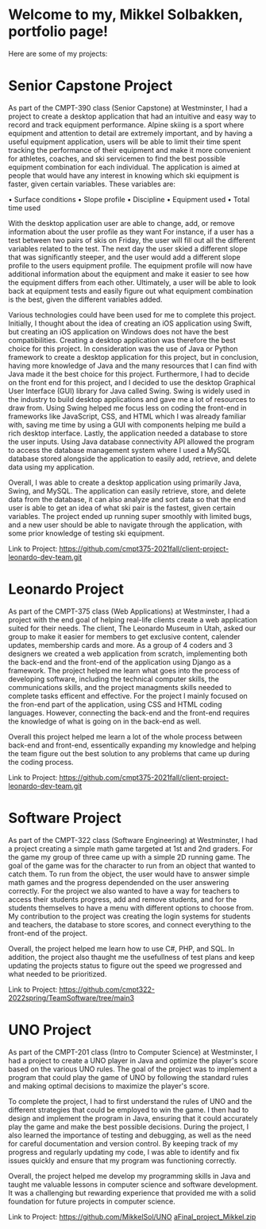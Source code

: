 # Welcome to my, Mikkel Solbakken, portfolio page!

Here are some of my projects: 

# Senior Capstone Project

As part of the CMPT-390 class (Senior Capstone) at Westminster, I had a project to create a desktop application that had an intuitive and easy way to record and track equipment performance. Alpine skiing is a sport where equipment and attention to detail are extremely important, and by having a useful equipment application, users will be able to limit their time spent tracking the performance of their equipment and make it more convenient for athletes, coaches, and ski servicemen to find the best possible equipment combination for each individual. The application is aimed at people that would have any interest in knowing which ski equipment is faster, given certain variables. These variables are:

•	Surface conditions 
•	Slope profile 
•	Discipline 
•	Equipment used
•	Total time used 

With the desktop application user are able to change, add, or remove information about the user profile as they want For instance, if a user has a test between two pairs of skis on Friday, the user will fill out all the different variables related to the test. The next day the user skied a different slope that was significantly steeper, and the user would add a different slope profile to the users equipment profile. The equipment profile will now have additional information about the equipment and make it easier to see how the equipment differs from each other. Ultimately, a user will be able to look back at equipment tests and easily figure out what equipment combination is the best, given the different variables added. 

Various technologies could have been used for me to complete this project. Initially, I thought about the idea of creating an iOS application using Swift, but creating an iOS application on Windows does not have the best compatibilities. Creating a desktop application was therefore the best choice for this project. In consideration was the use of Java or Python framework to create a desktop application for this project, but in conclusion, having more knowledge of Java and the many resources that I can find with Java made it the best choice for this project. Furthermore, I had to decide on the front end for this project, and I decided to use the desktop Graphical User Interface (GUI) library for Java called Swing. Swing is widely used in the industry to build desktop applications and gave me a lot of resources to draw from. Using Swing helped me focus less on coding the front-end in frameworks like JavaScript, CSS, and HTML which I was already familiar with, saving me time by using a GUI with components helping me build a rich desktop interface. Lastly, the application needed a database to store the user inputs. Using Java database connectivity API allowed the program to access the database management system where I used a MySQL database stored alongside the application to easily add, retrieve, and delete data using my application. 

Overall, I was able to create a desktop application using primarily Java, Swing, and MySQL. The application can easily retrieve, store, and delete data from the database, it can also analyze and sort data so that the end user is able to get an idea of what ski pair is the fastest, given certain variables. The project ended up running super smoothly with limited bugs, and a new user should be able to navigate through the application, with some prior knowledge of testing ski equipment. 

Link to Project: https://github.com/cmpt375-2021fall/client-project-leonardo-dev-team.git


# Leonardo Project

As part of the CMPT-375 class (Web Applications) at Westminster, I had a project with the end goal of helping real-life clients create a web application suited for their needs. The client, The Leonardo Museum in Utah, asked our group to make it easier for members to get exclusive content, calender updates, membership cards and more. As a group of 4 coders and 3 designers we created a web application from scratch, implementing both the back-end and the front-end of the application using Django as a framework. The project helped me learn what goes into the process of developing software, including the technical computer skills, the communications skills, and the project managments skills needed to complete tasks efficent and effective. For the project I mainly focused on the fron-end part of the application, using CSS and HTML coding languages. However, connecting the back-end and the front-end requires the knowledge of what is going on in the back-end as well. 

Overall this project helped me learn a lot of the whole process between back-end and front-end, essentically expanding my knowledge and helping the team figure out the best solution to any problems that came up during the coding process. 

Link to Project: https://github.com/cmpt375-2021fall/client-project-leonardo-dev-team.git

# Software Project

As part of the CMPT-322 class (Software Engineering) at Westminster, I had a project creating a simple math game targeted at 1st and 2nd graders. For the game my group of three came up with a simple 2D running game. The goal of the game was for the character to run from an object that wanted to catch them. To run from the object, the user would have to answer simple math games and the progress dependended on the user answering correctly. For the project we also wanted to have a way for teachers to access their students progress, add and remove students, and for the students themselves to have a menu with different options to choose from. My contribution to the project was creating the login systems for students and teachers, the database to store scores, and connect everything to the front-end of the project. 

Overall, the project helped me learn how to use C#, PHP, and SQL. In addition, the project also thaught me the usefullness of test plans and keep updating the projects status to figure out the speed we progressed and what needed to be prioritized.  

Link to Project: https://github.com/cmpt322-2022spring/TeamSoftware/tree/main3

# UNO Project

As part of the CMPT-201 class (Intro to Computer Science) at Westminster, I had a project to create a UNO player in Java and optimize the player's score based on the various UNO rules. The goal of the project was to implement a program that could play the game of UNO by following the standard rules and making optimal decisions to maximize the player's score.

To complete the project, I had to first understand the rules of UNO and the different strategies that could be employed to win the game. I then had to design and implement the program in Java, ensuring that it could accurately play the game and make the best possible decisions. During the project, I also learned the importance of testing and debugging, as well as the need for careful documentation and version control. By keeping track of my progress and regularly updating my code, I was able to identify and fix issues quickly and ensure that my program was functioning correctly.

Overall, the project helped me develop my programming skills in Java and taught me valuable lessons in computer science and software development. It was a challenging but rewarding experience that provided me with a solid foundation for future projects in computer science.

Link to Project: https://github.com/MikkelSol/UNO [aFinal_project_Mikkel.zip](https://github.com/MikkelSol/Portfolio/files/11355903/aFinal_project_Mikkel.zip)


